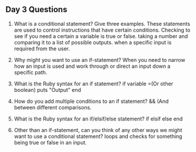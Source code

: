 ## Day 3 Questions

1. What is a conditional statement? Give three examples.
These statements are used to control instructions that have certain conditions.
Checking to see if you need a certain a variable is true or false.
taking a number and comparing it to a list of possible outputs.
when a specific input is required from the user.

1. Why might you want to use an if-statement?
When you need to narrow how an input is used and work through or direct an input down a specific path.

1. What is the Ruby syntax for an if statement?
if variable =(Or other boolean)
  puts "Output"
end

1. How do you add multiple conditions to an if statement?
&& (And between different comparisons.

1. What is the Ruby syntax for an if/elsif/else statement?
 if
  elsif
  else
end

1. Other than an if-statement, can you think of any other ways we might want to use a conditional statement?
loops and checks for something being true or false in an input.

